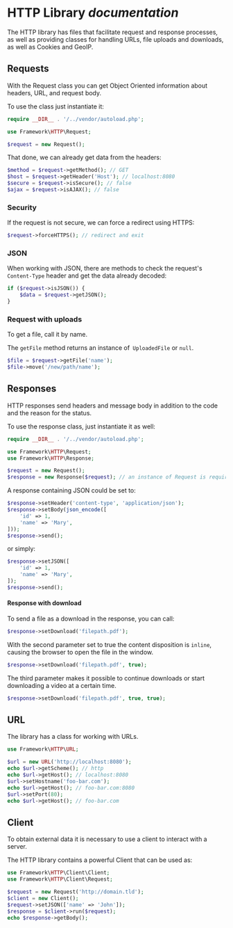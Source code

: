 # HTTP Library *documentation*

The HTTP library has files that facilitate request and response processes, as well as providing classes for handling URLs, file uploads and downloads, as well as Cookies and GeoIP.

## Requests

With the Request class you can get Object Oriented information about headers, URL, and request body.

To use the class just instantiate it:

```php
require __DIR__ . '/../vendor/autoload.php';

use Framework\HTTP\Request;

$request = new Request();
```

That done, we can already get data from the headers:

```php
$method = $request->getMethod(); // GET
$host = $request->getHeader('Host'); // localhost:8080
$secure = $request->isSecure(); // false
$ajax = $request->isAJAX(); // false
```

### Security

If the request is not secure, we can force a redirect using HTTPS:

```php
$request->forceHTTPS(); // redirect and exit
```

### JSON

When working with JSON, there are methods to check the request's `Content-Type` header and get the data already decoded:

```php
if ($request->isJSON()) {
    $data = $request->getJSON();
}
```

### Request with uploads

To get a file, call it by name.

The `getFile` method returns an instance of` UploadedFile` or `null`.

```php
$file = $request->getFile('name');
$file->move('/new/path/name');
```

## Responses

HTTP responses send headers and message body in addition to the code and the reason for the status.

To use the response class, just instantiate it as well:

```php
require __DIR__ . '/../vendor/autoload.php';

use Framework\HTTP\Request;
use Framework\HTTP\Response;

$request = new Request();
$response = new Response($request); // an instance of Request is required
```

A response containing JSON could be set to:

```php
$response->setHeader('content-type', 'application/json');
$response->setBody(json_encode([
    'id' => 1,
    'name' => 'Mary',
]));
$response->send();
```

or simply:

```php
$response->setJSON([
    'id' => 1,
    'name' => 'Mary',
]);
$response->send();
```

#### Response with download

To send a file as a download in the response, you can call:

```php
$response->setDownload('filepath.pdf');
```

With the second parameter set to true the content disposition is `inline`, causing the browser to open the file in the window.

```php
$response->setDownload('filepath.pdf', true);
```

The third parameter makes it possible to continue downloads or start downloading a video at a certain time.

```php
$response->setDownload('filepath.pdf', true, true);
```

 ## URL
 
The library has a class for working with URLs.
 
```php
use Framework\HTTP\URL;

$url = new URL('http://localhost:8080');
echo $url->getScheme(); // http
echo $url->getHost(); // localhost:8080
$url->setHostname('foo-bar.com');
echo $url->getHost(); // foo-bar.com:8080
$url->setPort(80);
echo $url->getHost(); // foo-bar.com
```

## Client

To obtain external data it is necessary to use a client to interact with a server.

The HTTP library contains a powerful Client that can be used as:

```php
use Framework\HTTP\Client\Client;
use Framework\HTTP\Client\Request;

$request = new Request('http://domain.tld');
$client = new Client();
$request->setJSON(['name' => 'John']);
$response = $client->run($request);
echo $response->getBody();
```
